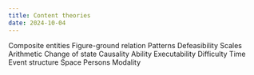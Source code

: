```yaml
---
title: Content theories
date: 2024-10-04
---
```

Composite entities
Figure-ground relation
Patterns
Defeasibility
Scales
Arithmetic
Change of state
Causality
Ability
Executability
Difficulty
Time
Event structure
Space
Persons
Modality

